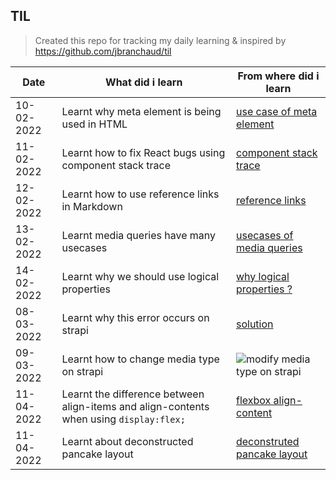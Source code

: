 ## TIL

> Created this repo for tracking my daily learning & inspired by https://github.com/jbranchaud/til

[use case of meta element]: https://web.dev/learn/design/intro/#a-meta-element-for-viewport
[component stack trace]: https://reactjs.org/blog/2017/07/26/error-handling-in-react-16.html#component-stack-traces
[reference links]: https://www.markdownguide.org/basic-syntax/#reference-style-links
[usecases of media queries]: https://web.dev/learn/design/media-queries/#target-different-types-of-output
[why logical properties ?]: https://web.dev/learn/design/internationalization/#logical-properties
[solution]: https://github.com/strapi/strapi/issues/4289
[modify media type on strapi]: <img width="920" alt="image" src="https://user-images.githubusercontent.com/37110560/157438193-20d57f6e-0f2f-4147-b0eb-8c5f5bf9ef08.png">
[flexbox align-content]: https://stackoverflow.com/a/45713137
[deconstruted pancake layout]: https://web.dev/one-line-layouts/#02.-the-deconstructed-pancake:-flex:-lessgrowgreater-lessshrinkgreater-lessbasewidthgreater


| Date        | What did i learn | From where did i learn | 
| ----------- | ---------------- | ---------------------- |
| 10-02-2022  | Learnt why meta element is being used in HTML | [use case of meta element]  |
| 11-02-2022  | Learnt how to fix React bugs using component stack trace | [component stack trace] |
| 12-02-2022  | Learnt how to use reference links in Markdown | [reference links] |
| 13-02-2022  | Learnt media queries have many usecases | [usecases of media queries] |
| 14-02-2022  | Learnt why we should use logical properties | [why logical properties ?] | 
| 08-03-2022  | Learnt why this error occurs on strapi | [solution] |
| 09-03-2022  | Learnt how to change media type on strapi | ![modify media type on strapi] |
| 11-04-2022  | Learnt the difference between align-items and align-contents when using `display:flex;` | [flexbox align-content] |
| 11-04-2022  | Learnt about deconstructed pancake layout | [deconstruted pancake layout] |
